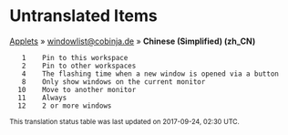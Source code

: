 # Untranslated Items
[Applets](../../../README.md) &#187; [windowlist@cobinja.de](../README.md) &#187; **Chinese (Simplified) (zh_CN)**

       1	Pin to this workspace
       2	Pin to other workspaces
       4	The flashing time when a new window is opened via a button
       8	Only show windows on the current monitor
      10	Move to another monitor
      11	Always
      12	2 or more windows

<sup>This translation status table was last updated on 2017-09-24, 02:30 UTC.</sup>
